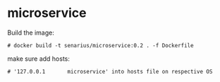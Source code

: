# microservice

Build the image:

```
# docker build -t senarius/microservice:0.2 . -f Dockerfile
```

make sure add hosts:

```
# '127.0.0.1       microservice' into hosts file on respective OS
```